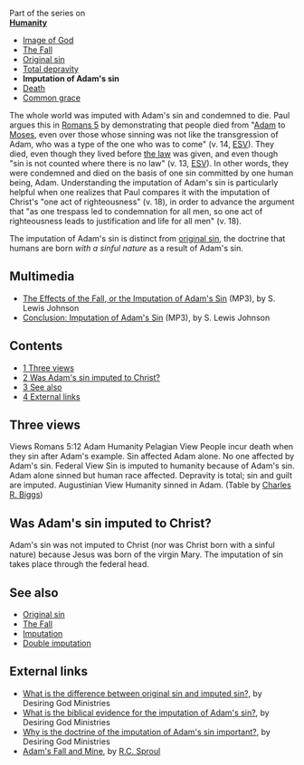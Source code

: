 Part of the series on  
**[Humanity](Humanity "Humanity")**
-   [Image of God](Image_of_God "Image of God")
-   [The Fall](The_Fall "The Fall")
-   [Original sin](Original_sin "Original sin")
-   [Total depravity](Total_depravity "Total depravity")
-   **Imputation of Adam's sin**
-   [Death](Death "Death")
-   [Common grace](Common_grace "Common grace")

The whole world was imputed with Adam's sin and condemned to die.
Paul argues this in [Romans 5](Romans_5 "Romans 5") by
demonstrating that people died from "[Adam](Adam "Adam") to
[Moses](Moses "Moses"), even over those whose sinning was not like
the transgression of Adam, who was a type of the one who was to
come" (v. 14, [ESV](ESV "ESV")). They died, even though they lived
before
[the law](index.php?title=Mosaic_Law&action=edit&redlink=1 "Mosaic Law (page does not exist)")
was given, and even though "sin is not counted where there is no
law" (v. 13, [ESV](ESV "ESV")). In other words, they were condemned
and died on the basis of one sin committed by one human being,
Adam. Understanding the imputation of Adam's sin is particularly
helpful when one realizes that Paul compares it with the imputation
of Christ's "one act of righteousness" (v. 18), in order to advance
the argument that "as one trespass led to condemnation for all men,
so one act of righteousness leads to justification and life for all
men" (v. 18).

The imputation of Adam's sin is distinct from
[original sin](Original_sin "Original sin"), the doctrine that
humans are born *with a sinful nature* as a result of Adam's sin.

## Multimedia

-   [The Effects of the Fall, or the Imputation of Adam's Sin](http://www.believerschapeldallas.org/audio/slj-69_systematic-theology/120_SLJ_69_32K.mp3)
    (MP3), by S. Lewis Johnson
-   [Conclusion: Imputation of Adam's Sin](http://www.believerschapeldallas.org/audio/slj-69_systematic-theology/121_SLJ_69_32K.mp3)
    (MP3), by S. Lewis Johnson

## Contents

-   [1 Three views](#Three_views)
-   [2 Was Adam's sin imputed to Christ?](#Was_Adam.27s_sin_imputed_to_Christ.3F)
-   [3 See also](#See_also)
-   [4 External links](#External_links)

## Three views

Views
Romans 5:12
Adam
Humanity
Pelagian View
People incur death when they sin after Adam's example.
Sin affected Adam alone.
No one affected by Adam's sin.
Federal View
Sin is imputed to humanity because of Adam's sin.
Adam alone sinned but human race affected.
Depravity is total; sin and guilt are imputed.
Augustinian View
Humanity sinned in Adam.
(Table by
[Charles R. Biggs](http://www.aplacefortruth.org/essays/appendix3.htm))

## Was Adam's sin imputed to Christ?

Adam's sin was not imputed to Christ (nor was Christ born with a
sinful nature) because Jesus was born of the virgin Mary. The
imputation of sin takes place through the federal head.


## See also

-   [Original sin](Original_sin "Original sin")
-   [The Fall](The_Fall "The Fall")
-   [Imputation](Imputation "Imputation")
-   [Double imputation](Double_imputation "Double imputation")

## External links

-   [What is the difference between original sin and imputed sin?](http://www.desiringgod.org/ResourceLibrary/Articles/ByTopic/50/1609_What_is_the_difference_between_original_sin_and_imputed_sin/),
    by Desiring God Ministries
-   [What is the biblical evidence for the imputation of Adam's sin?](http://www.desiringgod.org/library/theological_qa/sin/ev_imptd.html),
    by Desiring God Ministries
-   [Why is the doctrine of the imputation of Adam's sin important?](http://www.desiringgod.org/library/theological_qa/sin/important.html),
    by Desiring God Ministries
-   [Adam's Fall and Mine](http://www.the-highway.com/fall_Sproul.html),
    by [R.C. Sproul](R.C._Sproul "R.C. Sproul")



